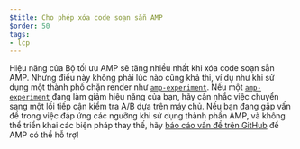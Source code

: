 ```yaml
---
$title: Cho phép xóa code soạn sẵn AMP
$order: 50
tags:
- lcp
---
```


Hiệu năng của Bộ tối ưu AMP sẽ tăng nhiều nhất khi xóa code soạn sẵn AMP. Nhưng điều này không phải lúc nào cũng khả thi, ví dụ như khi sử dụng một thành phố chặn render như [`amp-experiment`](https://amp.dev/documentation/components/amp-experiment/?format=websites). Nếu một [`amp-experiment`](https://amp.dev/documentation/components/amp-experiment/?format=websites) đang làm giảm hiệu năng của bạn, hãy cân nhắc việc chuyển sang một lối tiếp cận kiểm tra A/B dựa trên máy chủ. Nếu bạn đang gặp vấn đề trong việc đáp ứng các ngưỡng khi sử dụng thành phần AMP, và không thể triển khai các biện pháp thay thế, hãy [báo cáo vấn đề trên GitHub](https://github.com/ampproject/amphtml/issues/new?assignees=&labels=Type%3A+Page+experience&template=page-experience.md&title=Page+experience+issue) để AMP có thể hỗ trợ!
